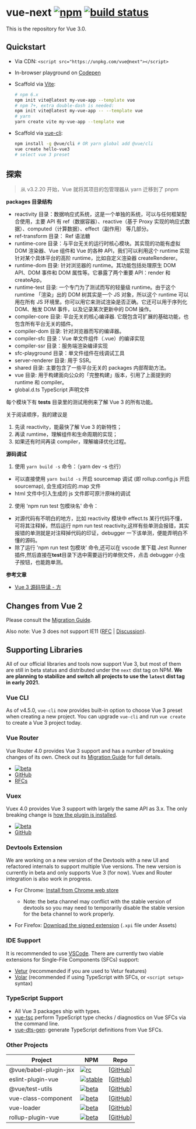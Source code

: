 # vue-next [![npm](https://img.shields.io/npm/v/vue/next.svg)](https://www.npmjs.com/package/vue/v/next) [![build status](https://github.com/vuejs/vue-next/actions/workflows/ci.yml/badge.svg?branch=master)](https://github.com/vuejs/vue-next/actions/workflows/ci.yml)

This is the repository for Vue 3.0.

## Quickstart

- Via CDN: `<script src="https://unpkg.com/vue@next"></script>`
- In-browser playground on [Codepen](https://codepen.io/yyx990803/pen/OJNoaZL)
- Scaffold via [Vite](https://github.com/vitejs/vite):

  ```bash
  # npm 6.x
  npm init vite@latest my-vue-app --template vue
  # npm 7+, extra double-dash is needed:
  npm init vite@latest my-vue-app -- --template vue
  # yarn
  yarn create vite my-vue-app --template vue
  ```

- Scaffold via [vue-cli](https://cli.vuejs.org/):

  ```bash
  npm install -g @vue/cli # OR yarn global add @vue/cli
  vue create hello-vue3
  # select vue 3 preset
  ```

## 探索

> 从 v3.2.20 开始，Vue 就将其项目的包管理器从 yarn 迁移到了 pnpm

**packages 目录结构**

- reactivity 目录：数据响应式系统，这是一个单独的系统，可以与任何框架配合使用，主要 API 有 ref（数据容器）、reactive（基于 Proxy 实现的响应式数据）、computed（计算数据）、effect（副作用） 等几部分。
- ref-transform 目录： Ref 语法糖
- runtime-core 目录：与平台无关的运行时核心模块。其实现的功能有虚拟 DOM 渲染器、Vue 组件和 Vue 的各种 API，我们可以利用这个 runtime 实现针对某个具体平台的高阶 runtime，比如自定义渲染器 createRenderer。
- runtime-dom 目录: 针对浏览器的 runtime。其功能包括处理原生 DOM API、DOM 事件和 DOM 属性等。它暴露了两个重要 API：render 和 createApp。
- runtime-test 目录: 一个专门为了测试而写的轻量级 runtime。由于这个 rumtime 「渲染」出的 DOM 树其实是一个 JS 对象，所以这个 runtime 可以用在所有 JS 环境里。你可以用它来测试渲染是否正确。它还可以用于序列化 DOM、触发 DOM 事件，以及记录某次更新中的 DOM 操作。
- compiler-core 目录: 平台无关的核心编译器. 它既包含可扩展的基础功能，也包含所有平台无关的插件。
- compiler-dom 目录: 针对浏览器而写的编译器。
- compiler-sfc 目录：Vue 单文件组件（.vue）的编译实现
- compiler-ssr 目录：服务端渲染编译实现
- sfc-playground 目录：单文件组件在线调试工具
- server-renderer 目录: 用于 SSR。
- shared 目录: 主要包含了一些平台无关的 packages 内部帮助方法。
- vue 目录: 用于构建面向公众的「完整构建」版本，引用了上面提到的 runtime 和 compiler。
- global.d.ts TypeScript 声明文件

每个模块下有 **tests** 目录里的测试用例来了解 Vue 3 的所有功能。

关于阅读顺序，我的建议是

1. 先读 reactivity，能最快了解 Vue 3 的新特性；
2. 再读 rumtime，理解组件和生命周期的实现；
3. 如果还有时间再读 compiler，理解编译优化过程。

**源码调试**

1. 使用 `yarn build -s` 命令：（yarn dev -s 也行）

- 可以直接使用 `yarn build -s` 开启 sourcemap 调试 (即 rollup.config.js 开启 sourcemap), 会生成对应的.map 文件
- html 文件中引入生成的 js 文件即可原汁原味的调试

2. 使用 'npm run test 包模块名' 命令：

- 对源代码有不明白的地方，比如 reactivity 模块中 effect.ts 某行代码不懂，可将其注释掉，然后运行 npm run test reactivity,这样有些单测会报错，其实报错的单测就是对注释掉代码的印证，debugger 一下该单测，便能弄明白不懂的源码。
- 除了运行 'npm run test 包模块' 命令,还可以在 vscode 里下载 Jest Runner 插件,然后直接在**test**目录下选中需要运行的单侧文件，点击 debugger 小虫子按钮，也能跑单测。

**参考文章**

- [Vue 3 源码导读 - 方](https://juejin.cn/post/6844903957421096967)

## Changes from Vue 2

Please consult the [Migration Guide](https://v3.vuejs.org/guide/migration/introduction.html).

Also note: Vue 3 does not support IE11 ([RFC](https://github.com/vuejs/rfcs/blob/master/active-rfcs/0038-vue3-ie11-support.md) | [Discussion](https://github.com/vuejs/rfcs/discussions/296)).

## Supporting Libraries

All of our official libraries and tools now support Vue 3, but most of them are still in beta status and distributed under the `next` dist tag on NPM. **We are planning to stabilize and switch all projects to use the `latest` dist tag in early 2021.**

### Vue CLI

As of v4.5.0, `vue-cli` now provides built-in option to choose Vue 3 preset when creating a new project. You can upgrade `vue-cli` and run `vue create` to create a Vue 3 project today.

### Vue Router

Vue Router 4.0 provides Vue 3 support and has a number of breaking changes of its own. Check out its [Migration Guide](https://next.router.vuejs.org/guide/migration/) for full details.

- [![beta](https://img.shields.io/npm/v/vue-router/next.svg)](https://www.npmjs.com/package/vue-router/v/next)
- [GitHub](https://github.com/vuejs/vue-router-next)
- [RFCs](https://github.com/vuejs/rfcs/pulls?q=is%3Apr+is%3Amerged+label%3Arouter)

### Vuex

Vuex 4.0 provides Vue 3 support with largely the same API as 3.x. The only breaking change is [how the plugin is installed](https://github.com/vuejs/vuex/tree/4.0#breaking-changes).

- [![beta](https://img.shields.io/npm/v/vuex/next.svg)](https://www.npmjs.com/package/vuex/v/next)
- [GitHub](https://github.com/vuejs/vuex/tree/4.0)

### Devtools Extension

We are working on a new version of the Devtools with a new UI and refactored internals to support multiple Vue versions. The new version is currently in beta and only supports Vue 3 (for now). Vuex and Router integration is also work in progress.

- For Chrome: [Install from Chrome web store](https://chrome.google.com/webstore/detail/vuejs-devtools/ljjemllljcmogpfapbkkighbhhppjdbg?hl=en)

  - Note: the beta channel may conflict with the stable version of devtools so you may need to temporarily disable the stable version for the beta channel to work properly.

- For Firefox: [Download the signed extension](https://github.com/vuejs/vue-devtools/releases/tag/v6.0.0-beta.2) (`.xpi` file under Assets)

### IDE Support

It is recommended to use [VSCode](https://code.visualstudio.com/). There are currently two viable extensions for Single-File Components (SFCs) support:

- [Vetur](https://marketplace.visualstudio.com/items?itemName=octref.vetur) (recommended if you are used to Vetur features)
- [Volar](https://marketplace.visualstudio.com/items?itemName=johnsoncodehk.volar) (recommended if using TypeScript with SFCs, or `<script setup>` syntax)

### TypeScript Support

- All Vue 3 packages ship with types.
- [vue-tsc](https://github.com/johnsoncodehk/vue-tsc) perform TypeScript type checks / diagnostics on Vue SFCs via the command line.
- [vue-dts-gen](https://github.com/egoist/vue-dts-gen): generate TypeScript definitions from Vue SFCs.

### Other Projects

| Project               | NPM                             | Repo                 |
| --------------------- | ------------------------------- | -------------------- |
| @vue/babel-plugin-jsx | [![rc][jsx-badge]][jsx-npm]     | [[GitHub][jsx-code]] |
| eslint-plugin-vue     | [![stable][epv-badge]][epv-npm] | [[GitHub][epv-code]] |
| @vue/test-utils       | [![beta][vtu-badge]][vtu-npm]   | [[GitHub][vtu-code]] |
| vue-class-component   | [![beta][vcc-badge]][vcc-npm]   | [[GitHub][vcc-code]] |
| vue-loader            | [![beta][vl-badge]][vl-npm]     | [[GitHub][vl-code]]  |
| rollup-plugin-vue     | [![beta][rpv-badge]][rpv-npm]   | [[GitHub][rpv-code]] |

[jsx-badge]: https://img.shields.io/npm/v/@vue/babel-plugin-jsx.svg
[jsx-npm]: https://www.npmjs.com/package/@vue/babel-plugin-jsx
[jsx-code]: https://github.com/vuejs/jsx-next
[vd-badge]: https://img.shields.io/npm/v/@vue/devtools/beta.svg
[vd-npm]: https://www.npmjs.com/package/@vue/devtools/v/beta
[vd-code]: https://github.com/vuejs/vue-devtools/tree/next
[epv-badge]: https://img.shields.io/npm/v/eslint-plugin-vue.svg
[epv-npm]: https://www.npmjs.com/package/eslint-plugin-vue
[epv-code]: https://github.com/vuejs/eslint-plugin-vue
[vtu-badge]: https://img.shields.io/npm/v/@vue/test-utils/next.svg
[vtu-npm]: https://www.npmjs.com/package/@vue/test-utils/v/next
[vtu-code]: https://github.com/vuejs/vue-test-utils-next
[jsx-badge]: https://img.shields.io/npm/v/@ant-design-vue/babel-plugin-jsx.svg
[jsx-npm]: https://www.npmjs.com/package/@ant-design-vue/babel-plugin-jsx
[jsx-code]: https://github.com/vueComponent/jsx
[vcc-badge]: https://img.shields.io/npm/v/vue-class-component/next.svg
[vcc-npm]: https://www.npmjs.com/package/vue-class-component/v/next
[vcc-code]: https://github.com/vuejs/vue-class-component/tree/next
[vl-badge]: https://img.shields.io/npm/v/vue-loader/next.svg
[vl-npm]: https://www.npmjs.com/package/vue-loader/v/next
[vl-code]: https://github.com/vuejs/vue-loader/tree/next
[rpv-badge]: https://img.shields.io/npm/v/rollup-plugin-vue/next.svg
[rpv-npm]: https://www.npmjs.com/package/rollup-plugin-vue/v/next
[rpv-code]: https://github.com/vuejs/rollup-plugin-vue/tree/next
